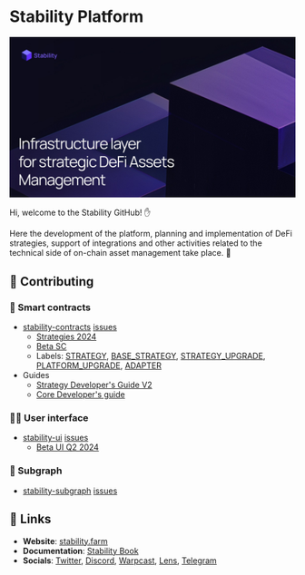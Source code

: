# Stability Platform
<p align="center">
<a href="https://stability.farm">
<img src="/profile/image.jpg" title="Infrastructure layer for strategic DeFi Assets Management">
</a>
</p>

Hi, welcome to the Stability GitHub! ✋

Here the development of the platform, planning and implementation of DeFi strategies, support of integrations and other activities related to the technical side of on-chain asset management take place. 🔨

## 👷 Contributing

### 💎 Smart contracts

* [stability-contracts](https://github.com/stabilitydao/stability-contracts) [issues](https://github.com/stabilitydao/stability-contracts/issues)
  * [Strategies 2024](https://github.com/stabilitydao/stability-contracts/issues/88)
  * [Beta SC](https://github.com/stabilitydao/stability-contracts/issues/6)
  * Labels: [STRATEGY](https://github.com/stabilitydao/stability-contracts/issues?q=is%3Aissue+is%3Aopen+label%3ASTRATEGY), [BASE_STRATEGY](https://github.com/stabilitydao/stability-contracts/issues?q=is%3Aissue+is%3Aopen+label%3A%22BASE+STRATEGY%22), [STRATEGY_UPGRADE](https://github.com/stabilitydao/stability-contracts/issues?q=is%3Aissue+is%3Aopen+label%3A%22STRATEGY+UPGRADE%22), [PLATFORM_UPGRADE](https://github.com/stabilitydao/stability-contracts/issues?q=is%3Aissue+is%3Aopen+label%3A%22PLATFORM+UPGRADE%22), [ADAPTER](https://github.com/stabilitydao/stability-contracts/issues?q=is%3Aissue+is%3Aopen+label%3AADAPTER)
* Guides
  * [Strategy Developer's Guide V2](https://github.com/stabilitydao/stability-contracts/blob/main/src/strategies/README.md)
  * [Core Developer's guide](https://github.com/stabilitydao/stability-contracts/blob/main/src/core/README.md)

### 👩‍🚀 User interface

* [stability-ui](https://github.com/stabilitydao/stability-ui) [issues](https://github.com/stabilitydao/stability-ui/issues)
  * [Beta UI Q2 2024](https://github.com/stabilitydao/stability-ui/issues/161)

### 🧞 Subgraph

* [stability-subgraph](https://github.com/stabilitydao/stability-subgraph) [issues](https://github.com/stabilitydao/stability-subgraph/issues)

## 🔗 Links

* **Website**: [stability.farm](https://stability.farm)
* **Documentation**: [Stability Book](https://stabilitydao.gitbook.io/stability)
* **Socials**: [Twitter](https://twitter.com/stabilitydao), [Discord](https://discord.gg/TjuEkkaRQm), [Warpcast](https://warpcast.com/~/channel/stability), [Lens](https://hey.xyz/u/stabilitydao), [Telegram](https://t.me/stabilitydao)
